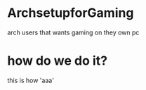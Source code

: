# ArchsetupforGaming
arch users that wants gaming on they own pc 
# how do we do it?
this is how 'aaa'
